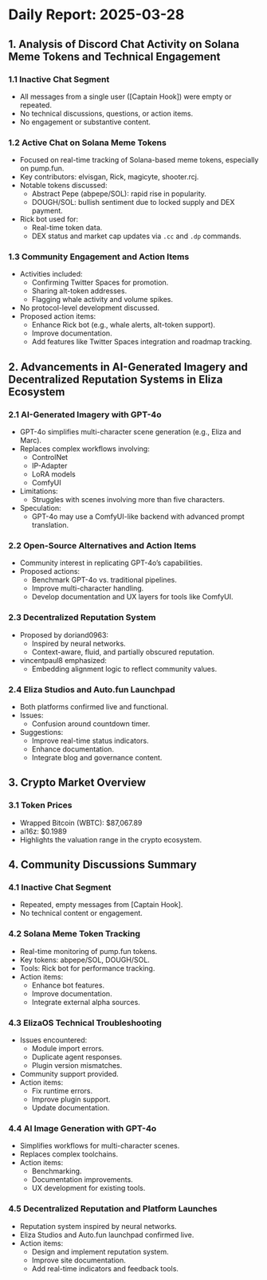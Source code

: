 # Daily Report: 2025-03-28

## 1. Analysis of Discord Chat Activity on Solana Meme Tokens and Technical Engagement

### 1.1 Inactive Chat Segment

- All messages from a single user ([Captain Hook]) were empty or repeated.
- No technical discussions, questions, or action items.
- No engagement or substantive content.

### 1.2 Active Chat on Solana Meme Tokens

- Focused on real-time tracking of Solana-based meme tokens, especially on pump.fun.
- Key contributors: elvisgan, Rick, magicyte, shooter.rcj.
- Notable tokens discussed:
  - Abstract Pepe (abpepe/SOL): rapid rise in popularity.
  - DOUGH/SOL: bullish sentiment due to locked supply and DEX payment.
- Rick bot used for:
  - Real-time token data.
  - DEX status and market cap updates via `.cc` and `.dp` commands.

### 1.3 Community Engagement and Action Items

- Activities included:
  - Confirming Twitter Spaces for promotion.
  - Sharing alt-token addresses.
  - Flagging whale activity and volume spikes.
- No protocol-level development discussed.
- Proposed action items:
  - Enhance Rick bot (e.g., whale alerts, alt-token support).
  - Improve documentation.
  - Add features like Twitter Spaces integration and roadmap tracking.

## 2. Advancements in AI-Generated Imagery and Decentralized Reputation Systems in Eliza Ecosystem

### 2.1 AI-Generated Imagery with GPT-4o

- GPT-4o simplifies multi-character scene generation (e.g., Eliza and Marc).
- Replaces complex workflows involving:
  - ControlNet
  - IP-Adapter
  - LoRA models
  - ComfyUI
- Limitations:
  - Struggles with scenes involving more than five characters.
- Speculation:
  - GPT-4o may use a ComfyUI-like backend with advanced prompt translation.

### 2.2 Open-Source Alternatives and Action Items

- Community interest in replicating GPT-4o’s capabilities.
- Proposed actions:
  - Benchmark GPT-4o vs. traditional pipelines.
  - Improve multi-character handling.
  - Develop documentation and UX layers for tools like ComfyUI.

### 2.3 Decentralized Reputation System

- Proposed by doriand0963:
  - Inspired by neural networks.
  - Context-aware, fluid, and partially obscured reputation.
- vincentpaul8 emphasized:
  - Embedding alignment logic to reflect community values.

### 2.4 Eliza Studios and Auto.fun Launchpad

- Both platforms confirmed live and functional.
- Issues:
  - Confusion around countdown timer.
- Suggestions:
  - Improve real-time status indicators.
  - Enhance documentation.
  - Integrate blog and governance content.

## 3. Crypto Market Overview

### 3.1 Token Prices

- Wrapped Bitcoin (WBTC): $87,067.89
- ai16z: $0.1989
- Highlights the valuation range in the crypto ecosystem.

## 4. Community Discussions Summary

### 4.1 Inactive Chat Segment

- Repeated, empty messages from [Captain Hook].
- No technical content or engagement.

### 4.2 Solana Meme Token Tracking

- Real-time monitoring of pump.fun tokens.
- Key tokens: abpepe/SOL, DOUGH/SOL.
- Tools: Rick bot for performance tracking.
- Action items:
  - Enhance bot features.
  - Improve documentation.
  - Integrate external alpha sources.

### 4.3 ElizaOS Technical Troubleshooting

- Issues encountered:
  - Module import errors.
  - Duplicate agent responses.
  - Plugin version mismatches.
- Community support provided.
- Action items:
  - Fix runtime errors.
  - Improve plugin support.
  - Update documentation.

### 4.4 AI Image Generation with GPT-4o

- Simplifies workflows for multi-character scenes.
- Replaces complex toolchains.
- Action items:
  - Benchmarking.
  - Documentation improvements.
  - UX development for existing tools.

### 4.5 Decentralized Reputation and Platform Launches

- Reputation system inspired by neural networks.
- Eliza Studios and Auto.fun launchpad confirmed live.
- Action items:
  - Design and implement reputation system.
  - Improve site documentation.
  - Add real-time indicators and feedback tools.

